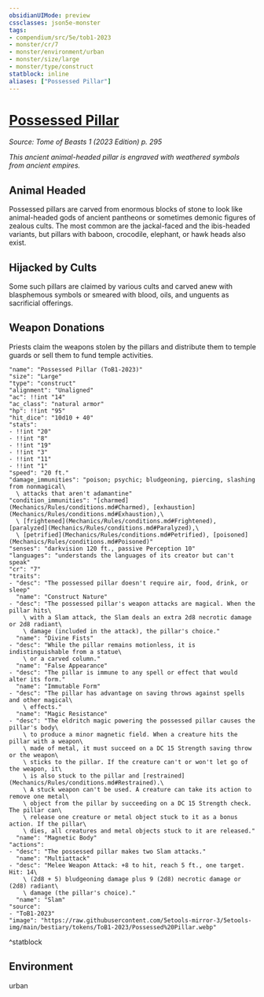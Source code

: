 ```yaml
---
obsidianUIMode: preview
cssclasses: json5e-monster
tags:
- compendium/src/5e/tob1-2023
- monster/cr/7
- monster/environment/urban
- monster/size/large
- monster/type/construct
statblock: inline
aliases: ["Possessed Pillar"]
---
```

# [Possessed Pillar](Mechanics\bestiary\construct/possessed-pillar-tob1-2023.md)
*Source: Tome of Beasts 1 (2023 Edition) p. 295*  

*This ancient animal-headed pillar is engraved with weathered symbols from ancient empires.*

## Animal Headed

Possessed pillars are carved from enormous blocks of stone to look like animal-headed gods of ancient pantheons or sometimes demonic figures of zealous cults. The most common are the jackal-faced and the ibis-headed variants, but pillars with baboon, crocodile, elephant, or hawk heads also exist.

## Hijacked by Cults

Some such pillars are claimed by various cults and carved anew with blasphemous symbols or smeared with blood, oils, and unguents as sacrificial offerings.

## Weapon Donations

Priests claim the weapons stolen by the pillars and distribute them to temple guards or sell them to fund temple activities.

```statblock
"name": "Possessed Pillar (ToB1-2023)"
"size": "Large"
"type": "construct"
"alignment": "Unaligned"
"ac": !!int "14"
"ac_class": "natural armor"
"hp": !!int "95"
"hit_dice": "10d10 + 40"
"stats":
- !!int "20"
- !!int "8"
- !!int "19"
- !!int "3"
- !!int "11"
- !!int "1"
"speed": "20 ft."
"damage_immunities": "poison; psychic; bludgeoning, piercing, slashing from nonmagical\
  \ attacks that aren't adamantine"
"condition_immunities": "[charmed](Mechanics/Rules/conditions.md#Charmed), [exhaustion](Mechanics/Rules/conditions.md#Exhaustion),\
  \ [frightened](Mechanics/Rules/conditions.md#Frightened), [paralyzed](Mechanics/Rules/conditions.md#Paralyzed),\
  \ [petrified](Mechanics/Rules/conditions.md#Petrified), [poisoned](Mechanics/Rules/conditions.md#Poisoned)"
"senses": "darkvision 120 ft., passive Perception 10"
"languages": "understands the languages of its creator but can't speak"
"cr": "7"
"traits":
- "desc": "The possessed pillar doesn't require air, food, drink, or sleep"
  "name": "Construct Nature"
- "desc": "The possessed pillar's weapon attacks are magical. When the pillar hits\
    \ with a Slam attack, the Slam deals an extra 2d8 necrotic damage or 2d8 radiant\
    \ damage (included in the attack), the pillar's choice."
  "name": "Divine Fists"
- "desc": "While the pillar remains motionless, it is indistinguishable from a statue\
    \ or a carved column."
  "name": "False Appearance"
- "desc": "The pillar is immune to any spell or effect that would alter its form."
  "name": "Immutable Form"
- "desc": "The pillar has advantage on saving throws against spells and other magical\
    \ effects."
  "name": "Magic Resistance"
- "desc": "The eldritch magic powering the possessed pillar causes the pillar's body\
    \ to produce a minor magnetic field. When a creature hits the pillar with a weapon\
    \ made of metal, it must succeed on a DC 15 Strength saving throw or the weapon\
    \ sticks to the pillar. If the creature can't or won't let go of the weapon, it\
    \ is also stuck to the pillar and [restrained](Mechanics/Rules/conditions.md#Restrained).\
    \ A stuck weapon can't be used. A creature can take its action to remove one metal\
    \ object from the pillar by succeeding on a DC 15 Strength check. The pillar can\
    \ release one creature or metal object stuck to it as a bonus action. If the pillar\
    \ dies, all creatures and metal objects stuck to it are released."
  "name": "Magnetic Body"
"actions":
- "desc": "The possessed pillar makes two Slam attacks."
  "name": "Multiattack"
- "desc": "Melee Weapon Attack: +8 to hit, reach 5 ft., one target. Hit: 14\
    \ (2d8 + 5) bludgeoning damage plus 9 (2d8) necrotic damage or (2d8) radiant\
    \ damage (the pillar's choice)."
  "name": "Slam"
"source":
- "ToB1-2023"
"image": "https://raw.githubusercontent.com/5etools-mirror-3/5etools-img/main/bestiary/tokens/ToB1-2023/Possessed%20Pillar.webp"
```
^statblock

## Environment

urban